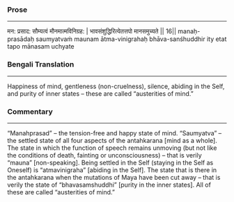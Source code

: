 ### Prose 
 --- 
मन: प्रसाद: सौम्यत्वं मौनमात्मविनिग्रह: |
भावसंशुद्धिरित्येतत्तपो मानसमुच्यते || 16||
manaḥ-prasādaḥ saumyatvaṁ maunam ātma-vinigrahaḥ
bhāva-sanśhuddhir ity etat tapo mānasam uchyate

### Bengali Translation 
 --- 
Happiness of mind, gentleness (non-cruelness), silence, abiding in the Self, and purity of inner states – these are called “austerities of mind.”

### Commentary 
 --- 
“Manahprasad” – the tension-free and happy state of mind. “Saumyatva” – the settled state of all four aspects of the antahkarana [mind as a whole]. The state in which the function of speech remains unmoving (but not like the conditions of death, fainting or unconsciousness) – that is verily “mauna” [non-speaking]. Being settled in the Self (staying in the Self as Oneself) is “atmavinigraha” [abiding in the Self]. The state that is there in the antahkarana when the mutations of Maya have been cut away – that is verily the state of “bhavasamshuddhi” [purity in the inner states]. All of these are called “austerities of mind.”  